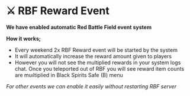 # ⚔️ RBF Reward Event

**We have enabled automatic Red Battle Field event system**&#x20;

**How it works;**&#x20;

* Every weekend 2x RBF Reward event will be started by the system&#x20;
* It will automatically increase the reward amount given to players&#x20;
* However you will not see the multiplied rewards in your system logs chat. Once you teleported out of RBF you will see reward item counts are muıltiplied in Black Spirits Safe (B) menu

_For other events we can enable it easily without restarting RBF server_



<div data-full-width="false"><figure><img src="https://i.imgur.com/G03I7eh.jpeg" alt=""><figcaption></figcaption></figure></div>

